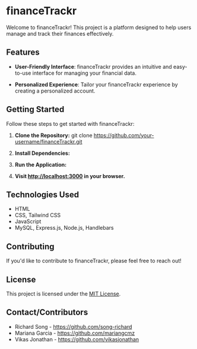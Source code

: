 # financeTrackr

Welcome to financeTrackr! This project is a platform designed to help users manage and track their finances effectively.

## Features

- **User-Friendly Interface**: financeTrackr provides an intuitive and easy-to-use interface for managing your financial data.

- **Personalized Experience**: Tailor your financeTrackr experience by creating a personalized account.

## Getting Started

Follow these steps to get started with financeTrackr:

1. **Clone the Repository:**
git clone https://github.com/your-username/financeTrackr.git

2. **Install Dependencies:**

3. **Run the Application:**


4. **Visit [http://localhost:3000](http://localhost:3000) in your browser.**

## Technologies Used

- HTML
- CSS, Tailwind CSS
- JavaScript
- MySQL, Express.js, Node.js, Handlebars

## Contributing

If you'd like to contribute to financeTrackr, please feel free to reach out!

## License

This project is licensed under the [MIT License](LICENSE).

## Contact/Contributors

- Richard Song - https://github.com/song-richard
- Mariana Garcia - https://github.com/mariangcmz
- Vikas Jonathan - https://github.com/vikasjonathan
